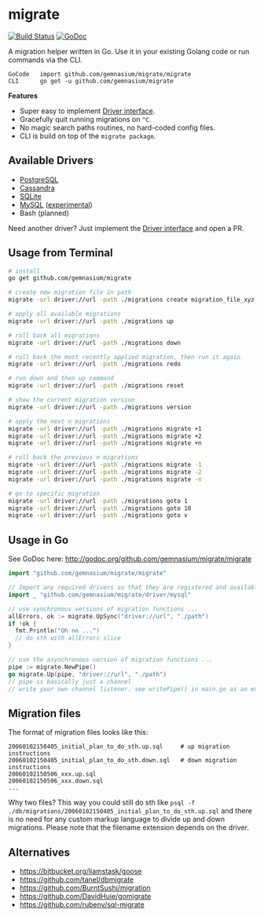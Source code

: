 # migrate

[![Build Status](https://travis-ci.org/gemnasium/migrate.svg?branch=master)](https://travis-ci.org/gemnasium/migrate)
[![GoDoc](https://godoc.org/github.com/gemnasium/migrate?status.svg)](https://godoc.org/github.com/gemnasium/migrate)

A migration helper written in Go. Use it in your existing Golang code 
or run commands via the CLI. 

```
GoCode   import github.com/gemnasium/migrate/migrate
CLI      go get -u github.com/gemnasium/migrate
```

__Features__

* Super easy to implement [Driver interface](http://godoc.org/github.com/gemnasium/migrate/driver#Driver).
* Gracefully quit running migrations on ``^C``.
* No magic search paths routines, no hard-coded config files.
* CLI is build on top of the ``migrate package``.


## Available Drivers

 * [PostgreSQL](https://github.com/gemnasium/migrate/tree/master/driver/postgres)
 * [Cassandra](https://github.com/gemnasium/migrate/tree/master/driver/cassandra)
 * [SQLite](https://github.com/gemnasium/migrate/tree/master/driver/sqlite3)
 * [MySQL](https://github.com/gemnasium/migrate/tree/master/driver/mysql) ([experimental](https://github.com/mattes/migrate/issues/1#issuecomment-58728186))
 * Bash (planned)

Need another driver? Just implement the [Driver interface](http://godoc.org/github.com/gemnasium/migrate/driver#Driver) and open a PR.


## Usage from Terminal

```bash
# install
go get github.com/gemnasium/migrate

# create new migration file in path
migrate -url driver://url -path ./migrations create migration_file_xyz

# apply all available migrations
migrate -url driver://url -path ./migrations up

# roll back all migrations
migrate -url driver://url -path ./migrations down

# roll back the most recently applied migration, then run it again.
migrate -url driver://url -path ./migrations redo

# run down and then up command
migrate -url driver://url -path ./migrations reset

# show the current migration version
migrate -url driver://url -path ./migrations version

# apply the next n migrations
migrate -url driver://url -path ./migrations migrate +1
migrate -url driver://url -path ./migrations migrate +2
migrate -url driver://url -path ./migrations migrate +n

# roll back the previous n migrations
migrate -url driver://url -path ./migrations migrate -1
migrate -url driver://url -path ./migrations migrate -2
migrate -url driver://url -path ./migrations migrate -n

# go to specific migration
migrate -url driver://url -path ./migrations goto 1
migrate -url driver://url -path ./migrations goto 10
migrate -url driver://url -path ./migrations goto v
```


## Usage in Go

See GoDoc here: http://godoc.org/github.com/gemnasium/migrate/migrate

```go
import "github.com/gemnasium/migrate/migrate"

// Import any required drivers so that they are registered and available
import _ "github.com/gemnasium/migrate/driver/mysql"

// use synchronous versions of migration functions ...
allErrors, ok := migrate.UpSync("driver://url", "./path")
if !ok {
  fmt.Println("Oh no ...")
  // do sth with allErrors slice
}

// use the asynchronous version of migration functions ...
pipe := migrate.NewPipe()
go migrate.Up(pipe, "driver://url", "./path")
// pipe is basically just a channel
// write your own channel listener. see writePipe() in main.go as an example.
```

## Migration files

The format of migration files looks like this:

```
20060102150405_initial_plan_to_do_sth.up.sql     # up migration instructions
20060102150405_initial_plan_to_do_sth.down.sql   # down migration instructions
20060102150506_xxx.up.sql
20060102150506_xxx.down.sql
...
```

Why two files? This way you could still do sth like 
``psql -f ./db/migrations/20060102150405_initial_plan_to_do_sth.up.sql`` and there is no
need for any custom markup language to divide up and down migrations. Please note
that the filename extension depends on the driver.


## Alternatives

 * https://bitbucket.org/liamstask/goose
 * https://github.com/tanel/dbmigrate
 * https://github.com/BurntSushi/migration
 * https://github.com/DavidHuie/gomigrate
 * https://github.com/rubenv/sql-migrate


